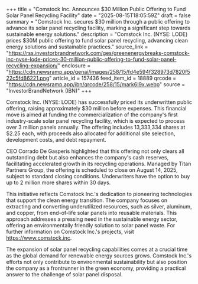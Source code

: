+++
title = "Comstock Inc. Announces $30 Million Public Offering to Fund Solar Panel Recycling Facility"
date = "2025-08-15T18:05:59Z"
draft = false
summary = "Comstock Inc. secures $30 million through a public offering to advance its solar panel recycling facility, marking a significant step towards sustainable energy solutions."
description = "Comstock Inc. (NYSE: LODE) prices $30M public offering to fund solar panel recycling, advancing clean energy solutions and sustainable practices."
source_link = "https://rss.investorbrandnetwork.com/ges/greenenergybreaks-comstock-inc-nyse-lode-prices-30-million-public-offering-to-fund-solar-panel-recycling-expansion/"
enclosure = "https://cdn.newsramp.app/genai/images/258/15/fd4e594f328973d7820f522c5fd86221.png"
article_id = 157436
feed_item_id = 18889
qrcode = "https://cdn.newsramp.app/ibn/qrcode/258/15/mark6I9x.webp"
source = "InvestorBrandNetwork (IBN)"
+++

<p>Comstock Inc. (NYSE: LODE) has successfully priced its underwritten public offering, raising approximately $30 million before expenses. This financial move is aimed at funding the commercialization of the company's first industry-scale solar panel recycling facility, which is expected to process over 3 million panels annually. The offering includes 13,333,334 shares at $2.25 each, with proceeds also allocated for additional site selection, development costs, and debt repayment.</p><p>CEO Corrado De Gasperis highlighted that this offering not only clears all outstanding debt but also enhances the company's cash reserves, facilitating accelerated growth in its recycling operations. Managed by Titan Partners Group, the offering is scheduled to close on August 14, 2025, subject to standard closing conditions. Underwriters have the option to buy up to 2 million more shares within 30 days.</p><p>This initiative reflects Comstock Inc.'s dedication to pioneering technologies that support the clean energy transition. The company focuses on extracting and converting underutilized resources, such as silver, aluminum, and copper, from end-of-life solar panels into reusable materials. This approach addresses a pressing need in the sustainable energy sector, offering an environmentally friendly solution to solar panel waste. For further information on Comstock Inc.'s projects, visit <a href='https://www.comstock.inc' rel='nofollow' target='_blank'>https://www.comstock.inc</a>.</p><p>The expansion of solar panel recycling capabilities comes at a crucial time as the global demand for renewable energy sources grows. Comstock Inc.'s efforts not only contribute to environmental sustainability but also position the company as a frontrunner in the green economy, providing a practical answer to the challenge of solar panel disposal.</p>
